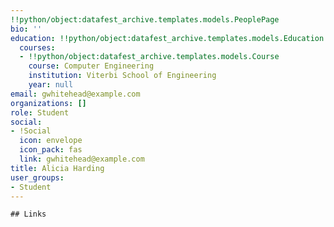 ```yaml
---
!!python/object:datafest_archive.templates.models.PeoplePage
bio: ''
education: !!python/object:datafest_archive.templates.models.Education
  courses:
  - !!python/object:datafest_archive.templates.models.Course
    course: Computer Engineering
    institution: Viterbi School of Engineering
    year: null
email: gwhitehead@example.com
organizations: []
role: Student
social:
- !Social
  icon: envelope
  icon_pack: fas
  link: gwhitehead@example.com
title: Alicia Harding
user_groups:
- Student
---
```


    ## Links
    